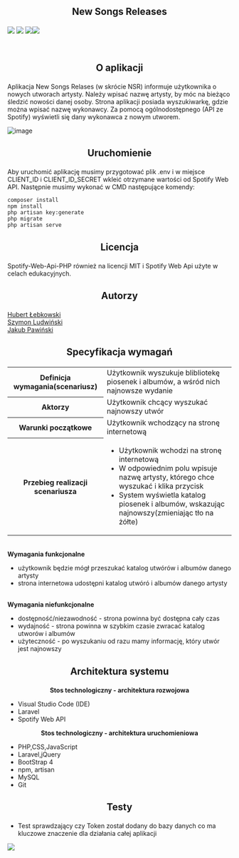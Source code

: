 ## <p align="center" style="text-size:72px">New Songs Releases</p>
<img src="https://img.shields.io/badge/tests-passed-green.svg">      <img       src="https://img.shields.io/badge/made%20with-PHP-purple.svg"> <img src="https://img.shields.io/badge/made%20with-jQuery-yellow.svg"><img src="https://img.shields.io/badge/License-MIT-red.svg">
           

<p align="center">
</p>
<br>

## <p align="center">O aplikacji</p>

Aplikacja New Songs Relases (w skrócie NSR) informuje użytkownika o nowych utworach artysty. Należy wpisać nazwę artysty, by móc na bieżąco śledzić nowości danej osoby. Strona aplikacji posiada wyszukiwarkę, gdzie można wpisać nazwę wykonawcy. Za pomocą ogólnodostępnego (API ze Spotify) wyświetli się dany wykonawca z nowym utworem.

![image](https://user-images.githubusercontent.com/101893519/164735954-76599537-585b-4006-a6e3-880579de5a17.png)

## <p align="center">Uruchomienie</p>
Aby uruchomić aplikację musimy przygotować plik .env i w miejsce CLIENT_ID i CLIENT_ID_SECRET wkleić otrzymane wartości od Spotify Web API. Następnie musimy wykonać w CMD następujące komendy: 

```
composer install
npm install
php artisan key:generate
php migrate 
php artisan serve
```

## <p align="center">Licencja</p>
<p align="center>
          Visual Studio Code (IDE)
          

New Songs Releases jest open-sourcowym projektem na licencji MIT. Do utworzenia projektu został użyty framework Laravel na licencji MIT, biblioteka [Spotify-Web-Api-PHP](https://github.com/jwilsson/spotify-web-api-php) również na licencji MIT i Spotify Web Api użyte w celach edukacyjnych. 

## <p align="center">Autorzy</p> 
[Hubert Łebkowski](https://github.com/lebkowskih)<br>
[Szymon Ludwiński](https://github.com/szymonlud)<br>
[Jakub Pawiński](https://github.com/JakubPawi)

## <p align="center"> Specyfikacja wymagań </p>
<table>
  
  <tr>
    <th>Definicja wymagania(scenariusz)</th>
    <td>Użytkownik wyszukuje blibliotekę piosenek i albumów, a wśród nich najnowsze wydanie</td>
  </tr>
  
  <tr>
    <th>Aktorzy</th>
    <td>Użytkownik chcący wyszukać najnowszy utwór</td>
  </tr>
  
   <tr>
    <th>Warunki początkowe</th>
    <td>Użytkownik wchodzący na stronę internetową</td>
  </tr>
   
  <tr>
    <th>Przebieg realizacji scenariusza</th>
    <td>
      <ul>
      <li>Użytkownik wchodzi na stronę internetową</li>
      <li>W odpowiednim polu wpisuje nazwę artysty, którego chce wyszukać i klika przycisk</li>
      <li>System wyświetla katalog piosenek i albumów, wskazując najnowszy(zmieniając tło na żółte)</li>   
      </ul>
      </td>
  </tr>
</table>
<br>
<b>Wymagania funkcjonalne</b>
<ul>
  <li>użytkownik będzie mógł przeszukać katalog utwórów i albumów danego artysty </li>
  <li>strona internetowa udostępni katalog utwóró i albumów danego artysty</li>
</ul>
<br>
<b>Wymagania niefunkcjonalne</b>
<ul>
  <li>dostępność/niezawodność - strona powinna być dostępna cały czas</li>
  <li>wydajność - strona powinna w szybkim czasie zwracać katalog utworów i albumów</li>
  <li>użyteczność - po wyszukaniu od razu mamy informację, który utwór jest najnowszy</li>
</ul>

## <p align="center">Architektura systemu</p>
<p align="center"><b>Stos technologiczny - architektura rozwojowa</b></p>
<ul>
                                                         
<li>Visual Studio Code (IDE)</li>
<li>Laravel</li>
<li>Spotify Web API</li>
                 
</ul>

                                     
<p align="center"><b>Stos technologiczny - architektura uruchomieniowa</b></p>
<ul>
                    <li>PHP,CSS,JavaScript</li>
                    <li>Laravel,jQuery</li>
                    <li>BootStrap 4</li>
                    <li>npm, artisan</li>
                    <li>MySQL</li>
                    <li>Git</li>
</ul>
                 
## <p align="center">Testy</p>               
<ul>
                 
<li>Test sprawdzający czy Token został dodany do bazy danych co ma kluczowe znaczenie dla działania całej aplikacji</li>
                    
</ul>
                    
<img src="https://i.imgur.com/YEMgQDj.png">
